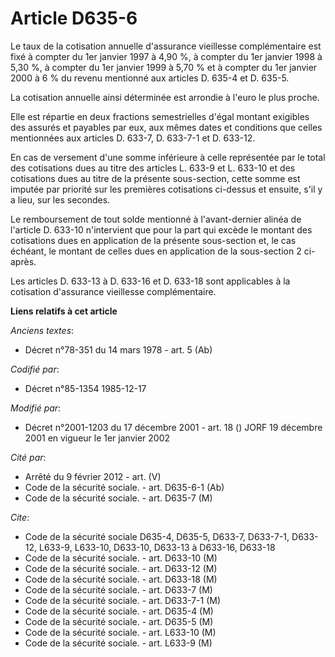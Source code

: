 # Article D635-6

Le taux de la cotisation annuelle d'assurance vieillesse complémentaire est fixé à compter du 1er janvier 1997 à 4,90 %, à
compter du 1er janvier 1998 à 5,30 %, à compter du 1er janvier 1999 à 5,70 % et à compter du 1er janvier 2000 à 6 % du revenu
mentionné aux articles D. 635-4 et D. 635-5.

La cotisation annuelle ainsi déterminée est arrondie à l'euro le plus proche.

Elle est répartie en deux fractions semestrielles d'égal montant exigibles des assurés et payables par eux, aux mêmes dates
et conditions que celles mentionnées aux articles D. 633-7, D. 633-7-1 et D. 633-12.

En cas de versement d'une somme inférieure à celle représentée par le total des cotisations dues au titre des articles L.
633-9 et L. 633-10 et des cotisations dues au titre de la présente sous-section, cette somme est imputée par priorité sur les
premières cotisations ci-dessus et ensuite, s'il y a lieu, sur les secondes.

Le remboursement de tout solde mentionné à l'avant-dernier alinéa de l'article D. 633-10 n'intervient que pour la part qui
excède le montant des cotisations dues en application de la présente sous-section et, le cas échéant, le montant de celles
dues en application de la sous-section 2 ci-après. 

Les articles D. 633-13 à D. 633-16 et D. 633-18 sont applicables à la cotisation d'assurance vieillesse complémentaire.

**Liens relatifs à cet article**

_Anciens textes_:

  - Décret n°78-351 du 14 mars 1978 - art. 5 (Ab)

_Codifié par_:

  - Décret n°85-1354 1985-12-17

_Modifié par_:

  - Décret n°2001-1203 du 17 décembre 2001 - art. 18 () JORF 19 décembre 2001 en vigueur le 1er janvier 2002

_Cité par_:

  - Arrêté du 9 février 2012 - art. (V)
  - Code de la sécurité sociale. - art. D635-6-1 (Ab)
  - Code de la sécurité sociale. - art. D635-7 (M)

_Cite_:

  - Code de la sécurité sociale D635-4, D635-5, D633-7, D633-7-1, D633-12, L633-9, L633-10, D633-10, D633-13 à D633-16, D633-18
  - Code de la sécurité sociale. - art. D633-10 (M)
  - Code de la sécurité sociale. - art. D633-12 (M)
  - Code de la sécurité sociale. - art. D633-18 (M)
  - Code de la sécurité sociale. - art. D633-7 (M)
  - Code de la sécurité sociale. - art. D633-7-1 (M)
  - Code de la sécurité sociale. - art. D635-4 (M)
  - Code de la sécurité sociale. - art. D635-5 (M)
  - Code de la sécurité sociale. - art. L633-10 (M)
  - Code de la sécurité sociale. - art. L633-9 (M)
